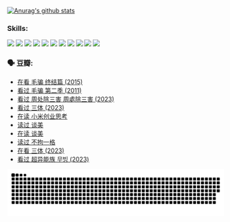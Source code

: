 
[![Anurag's github stats](https://github-readme-stats.vercel.app/api?username=w940853815)](https://github.com/anuraghazra/github-readme-stats)

### Skills:

<code><img height="32" src="https://cdn.jsdelivr.net/npm/simple-icons@v5/icons/python.svg"></code>
<code><img height="32" src="https://cdn.jsdelivr.net/npm/simple-icons@v5/icons/javascript.svg"></code>
<code><img height="32" src="https://cdn.jsdelivr.net/npm/simple-icons@v5/icons/django.svg"></code>
<code><img height="32" src="https://cdn.jsdelivr.net/npm/simple-icons@v5/icons/flask.svg"></code>
<code><img height="32" src="https://cdn.jsdelivr.net/npm/simple-icons@v5/icons/vuetify.svg"></code>
<code><img height="32" src="https://cdn.jsdelivr.net/npm/simple-icons@v5/icons/git.svg"></code>
<code><img height="32" src="https://cdn.jsdelivr.net/npm/simple-icons@v5/icons/docker.svg"></code>
<code><img height="32" src="https://cdn.jsdelivr.net/npm/simple-icons@v5/icons/postgresql.svg"></code>
<code><img height="32" src="https://cdn.jsdelivr.net/npm/simple-icons@v5/icons/elasticsearch.svg"></code>
<code><img height="32" src="https://cdn.jsdelivr.net/npm/simple-icons@v5/icons/macos.svg"></code>
<code><img height="32" src="https://cdn.jsdelivr.net/npm/simple-icons@v5/icons/linux.svg"></code>

### 🗣 豆瓣:

<!-- DOUBAN-ACTIVITIES:START -->
- [在看 毛骗 终结篇‎ (2015)](https://www.douban.com/people/136069238/status/4581971924/?_i=13946654)
- [看过 毛骗 第二季‎ (2011)](https://www.douban.com/people/136069238/status/4581971810/?_i=13946654)
- [看过 周处除三害 周處除三害‎ (2023)](https://www.douban.com/people/136069238/status/4575646701/?_i=13946654)
- [看过 三体‎ (2023)](https://www.douban.com/people/136069238/status/4574263039/?_i=13946655)
- [在读 小米创业思考](https://www.douban.com/people/136069238/status/4572047905/?_i=13946655)
- [读过 谈美](https://www.douban.com/people/136069238/status/4572047629/?_i=13946655)
- [在读 谈美](https://www.douban.com/people/136069238/status/4560861771/?_i=13946655)
- [读过 不拘一格](https://www.douban.com/people/136069238/status/4560861445/?_i=13946655)
- [在看 三体‎ (2023)](https://www.douban.com/people/136069238/status/4558185093/?_i=13946655)
- [看过 超异能族 무빙‎ (2023)](https://www.douban.com/people/136069238/status/4556824186/?_i=13946655)
<!-- DOUBAN-ACTIVITIES:END -->


![Snake animation](https://raw.githubusercontent.com/w940853815/w940853815/output/github-contribution-grid-snake.svg)

<!--
**w940853815/w940853815** is a ✨ _special_ ✨ repository because its `README.md` (this file) appears on your GitHub profile.

Here are some ideas to get you started:

- 🔭 I’m currently working on ...
- 🌱 I’m currently learning ...
- 👯 I’m looking to collaborate on ...
- 🤔 I’m looking for help with ...
- 💬 Ask me about ...
- 📫 How to reach me: ...
- 😄 Pronouns: ...
- ⚡ Fun fact: ...
-->
